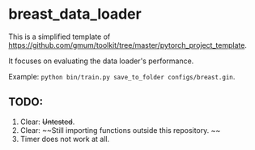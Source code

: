 # breast_data_loader

This is a simplified template of https://github.com/gmum/toolkit/tree/master/pytorch_project_template. 

It focuses on evaluating the data loader's performance.

Example: ``python bin/train.py save_to_folder configs/breast.gin``.


## TODO:

1. Clear: ~~Untested~~.
2. Clear: ~~Still importing functions outside this repository. ~~
3. Timer does not work at all.  
